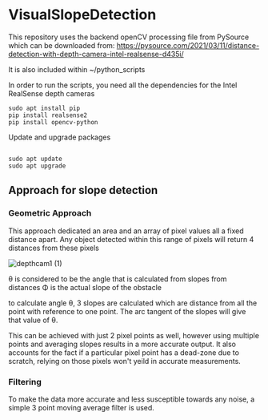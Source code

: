 # VisualSlopeDetection

This repository uses the backend openCV processing file from PySource which can be downloaded from: https://pysource.com/2021/03/11/distance-detection-with-depth-camera-intel-realsense-d435i/

It is also included within ~/python_scripts

In order to run the scripts, you need all the dependencies for the Intel RealSense depth cameras

```
sudo apt install pip
pip install realsense2
pip install opencv-python

```

Update and upgrade packages

```

sudo apt update
sudo apt upgrade
```


## Approach for slope detection

### Geometric Approach

This approach dedicated an area and an array of pixel values all a fixed distance apart. Any object detected within this range of pixels will return 4 distances from these pixels

![depthcam1 (1)](https://user-images.githubusercontent.com/58850654/179021620-496e70e2-c66d-405c-b454-0a21960259be.png)

θ is considered to be the angle that is calculated from slopes from distances 
Φ is the actual slope of the obstacle

to calculate angle θ, 3 slopes are calculated which are distance from all the point with reference to one point. The arc tangent of the slopes will give that value of θ.

This can be achieved with just 2 pixel points as well, however using multiple points and averaging slopes results in a more accurate output. It also accounts for the fact if a particular pixel point has a dead-zone due to scratch, relying on those pixels won't yeild in accurate measurements.


### Filtering

To make the data more accurate and less susceptible towards any noise, a simple 3 point moving average filter is used.




